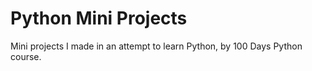 # Python Mini Projects
Mini projects I made in an attempt to learn Python, by 100 Days Python course.
